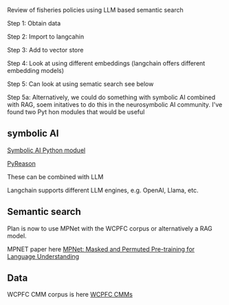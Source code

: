Review of fisheries policies using LLM based semantic search

Step 1: Obtain data

Step 2: Import to langcahin

Step 3: Add to vector store

Step 4: Look at using different embeddings (langchain offers different embedding models)

Step 5: Can look at using sematic search see below

Step 5a: Alternatively, we could do something with symbolic AI combined with RAG, soem initatives to do this in the neurosymbolic AI community.
I've found two Pyt hon modules that would be useful
 
## symbolic AI

[Symbolic AI Python moduel](https://pypi.org/project/symbolicai/)

[PyReason](https://github.com/lab-v2/pyreason)

These can be combined with LLM 

Langchain supports different LLM engines, e.g. OpenAI, Llama, etc.  

## Semantic search

Plan is now to use MPNet with the WCPFC corpus or alternatively a RAG model.

MPNET paper here [MPNet: Masked and Permuted Pre-training for Language Understanding](https://arxiv.org/abs/2004.09297)

## Data 

WCPFC CMM corpus is here [WCPFC CMMs](https://cmm.wcpfc.int/)
